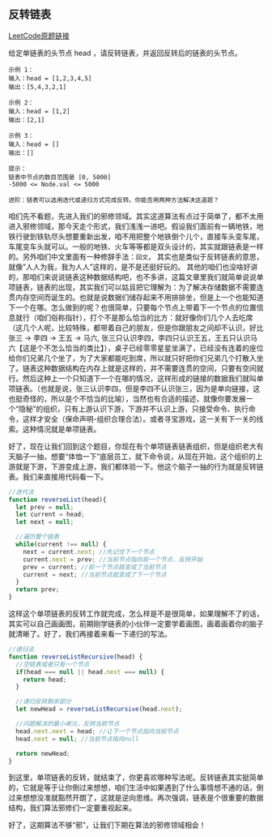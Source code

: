 ## 反转链表

[LeetCode原题链接](https://leetcode.cn/problems/OrIXps/description/)

给定单链表的头节点 head ，请反转链表，并返回反转后的链表的头节点。

```
示例 1：
输入：head = [1,2,3,4,5]
输出：[5,4,3,2,1]

示例 2：
输入：head = [1,2]
输出：[2,1]

示例 3：
输入：head = []
输出：[]
 
提示：
链表中节点的数目范围是 [0, 5000]
-5000 <= Node.val <= 5000

进阶：链表可以选用迭代或递归方式完成反转。你能否用两种方法解决这道题？
```

咱们先不看题，先进入我们的邪修领域。其实这道算法有点过于简单了，都不太用进入邪修领域，那今天走个形式，我们浅浅一进吧。假设我们面前有一辆地铁，地铁行驶到铁轨尽头想要重新出发，咱不用把整个地铁倒个儿个，直接车头变车尾，车尾变车头就可以。一般的地铁、火车等等都是双头设计的，其实就跟链表是一样的。另外咱们中文里面有一种修辞手法：`回文`， 其实也是类似于反转链表的意思，就像”人人为我，我为人人”这样的，是不是还挺好玩的。
其他的咱们也没啥好讲的，那咱们来说说链表这种数据结构吧，也不多讲，这篇文章里我们就简单说说单项链表，链表的出现，其实我们可以姑且把它理解为：为了解决存储数据不需要连贯内存空间而诞生的。也就是说数据们储存起来不用排排坐，但是上一个也能知道下一个在哪。怎么做到的呢？也很简单，只要每个节点上带着下一个节点的位置信息就行（咱们俗称指针），打个不是那么恰当的比方：就好像你们几个人去吃席（这几个人呢，比较特殊，都带着自己的朋友，但是你跟朋友之间却不认识，好比张三 -> 李四 -> 王五 -> 马六, 张三只认识李四，李四只认识王五，王五只认识马六【这是个不怎么恰当的类比】），桌子已经零零星星坐满了，已经没有连着的座位给你们兄弟几个坐了，为了大家都能吃到席，所以就只好把你们兄弟几个打散入坐了。链表这种数据结构在内存上就是这样的，并不需要连贯的空间，只要有空间就行。然后这种上一个只知道下一个在哪的情况，这样形成的链接的数据我们就叫单项链表。（也就是说，张三认识李四，但是李四不认识张三，因为是单向链接，这也挺奇怪的，所以是个不恰当的比喻），当然也有合适的描述，就像你要发展一个“隐秘”的组织，只有上游认识下游，下游并不认识上游，只接受命令、执行命令，这样才安全（保命声明-组织合理合法）。或者寻宝游戏，这一关有下一关的线索。这种情况就是单项链表。

好了，现在让我们回到这个题目，你现在有个单项链表链表组织，但是组织老大有天脑子一抽，想要“体恤一下”底层员工，就下命令说，从现在开始，这个组织的上游就是下游，下游变成上游，我们都体验一下。他这个脑子一抽的行为就是反转链表。我们来直接用代码看一下。

```js
//迭代法
function reverseList(head){
  let prev = null;
  let current = head;
  let next = null;

  //遍历整个链表
  while(current !== null) {
    next = current.next; //先记住下一个节点
    current.next = prev; //当前节点指向前一个节点，反转开始
    prev = current; //前一个节点就变成了当前节点
    current = next; //当前节点就变成了下一个节点
  }
  return prev;
}
```

这样这个单项链表的反转工作就完成，怎么样是不是很简单，如果理解不了的话，其实可以自己画画图，前期刚学链表的小伙伴一定要学着画图，画着画着你的脑子就清晰了。好了，我们再接着来看一下递归的写法。

```js
//递归法
function reverseListRecursive(head) {
  //空链表或者只有一个节点
  if(head === null || head.next === null) {
    return head;
  }

  //递归反转剩余部分
  let newHead = reverseListRecursive(head.next);

  //问题解决的最小单元，反转当前节点
  head.next.next = head; //让下一个节点指向当前节点
  head.next = null; //当前节点指向null

  return newHead;
}
```

到这里，单项链表的反转，就结束了，你更喜欢哪种写法呢。反转链表其实挺简单的，它就是等于让你倒过来想想，咱们生活中如果遇到了什么事情想不通的话，倒过来想想没准就豁然开朗了，这就是逆向思维。再次强调，链表是个很重要的数据结构，我们算法邪修们一定要重视起来。

好了，这期算法不够“邪”，让我们下期在算法的邪修领域相会！
